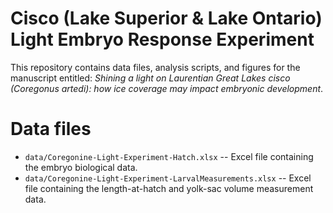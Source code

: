 Cisco (Lake Superior & Lake Ontario) Light Embryo Response Experiment
==========

This repository contains data files, analysis scripts, and figures for the manuscript entitled: *Shining a light on Laurentian Great Lakes cisco (Coregonus artedi): how ice coverage may impact embryonic development*.

# Data files
* `data/Coregonine-Light-Experiment-Hatch.xlsx` -- Excel file containing the embryo biological data.  
* `data/Coregonine-Light-Experiment-LarvalMeasurements.xlsx` -- Excel file containing the length-at-hatch and yolk-sac volume measurement data.
